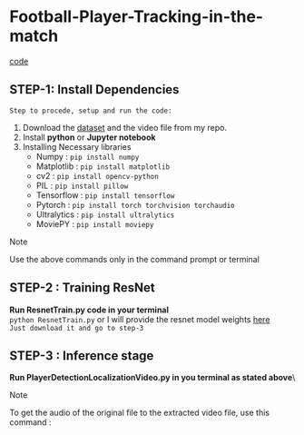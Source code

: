 # Football-Player-Tracking-in-the-match
[code](https://github.com/kishore8288/Football-Player-Tracking-in-the-match/blob/main/Football%20Player%20Prediction.ipynb)

## STEP-1: Install Dependencies
`Step to procede, setup and run the code:`
1. Download the [dataset](https://www.kaggle.com/datasets/kishore8824/messi-ronaldo-classification-dataset) and the video file from my repo.
2. Install **python** or **Jupyter notebook**
3. Installing Necessary libraries
   - Numpy : ```pip install numpy```
   - Matplotlib : ```pip install matplotlib```
   - cv2 : ```pip install opencv-python```
   - PIL : ```pip install pillow```
   - Tensorflow : ```pip install tensorflow```
   - Pytorch : ```pip install torch torchvision torchaudio```
   - Ultralytics : ```pip install ultralytics```
   - MoviePY : ```pip install moviepy```

> [!NOTE]
> Use the above commands only in the command prompt or terminal

## STEP-2 : Training ResNet
**Run ResnetTrain.py code in your terminal**\
`python ResnetTrain.py`
      or
I will provide the resnet model weights [here](https://drive.google.com/file/d/1_iPCA7_PRhZK7xwhJXMLtTOO6QwSozXp/view?usp=sharing)\
`Just download it and go to step-3`

## STEP-3 : Inference stage
**Run PlayerDetectionLocalizationVideo.py in you terminal as stated above**\

>[!NOTE]
> To get the audio of the original file to the extracted video file, use this command :
> ```ffmpeg -i extracted.mp4 -i original_video.mp4 -c:v copy -map 0:v:0 -map 1:a:0 -shortest extracted_AV.mp4
```
